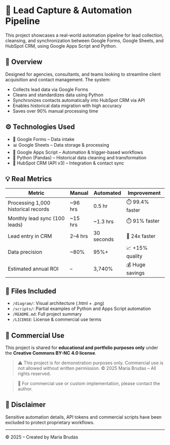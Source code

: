 # 🚀 Lead Capture & Automation Pipeline

This project showcases a real-world automation pipeline for lead collection, cleansing, and synchronization between Google Forms, Google Sheets, and HubSpot CRM, using Google Apps Script and Python.

## 📌 Overview

Designed for agencies, consultants, and teams looking to streamline client acquisition and contact management. The system:

- Collects lead data via Google Forms
- Cleans and standardizes data using Python
- Synchronizes contacts automatically into HubSpot CRM via API
- Enables historical data migration with high accuracy
- Saves over 90% manual processing time

## ⚙️ Technologies Used

- 📝 Google Forms – Data intake
- 📊 Google Sheets – Data storage & processing
- 🧠 Google Apps Script – Automation & trigger-based workflows
- 🐍 Python (Pandas) – Historical data cleaning and transformation
- 🔗 HubSpot CRM (API v3) – Integration & contact sync

## 💡 Real Metrics

| Metric                          | Manual        | Automated    | Improvement     |
|--------------------------------|---------------|--------------|-----------------|
| Processing 1,000 historical records | ~96 hrs    | 0.5 hr       | ⏱️ 99.4% faster |
| Monthly lead sync (100 leads)  | ~15 hrs       | ~1.3 hrs     | ⏱️ 91% faster   |
| Lead entry in CRM              | 2–4 hrs       | 30 seconds   | 🚀 24x faster   |
| Data precision                 | ~80%          | 95%+         | 📈 +15% quality |
| Estimated annual ROI           | –             | 3,740%       | 💰 Huge savings |

## 📁 Files Included

- `/diagram/`: Visual architecture (.html + .png)
- `/scripts/`: Partial examples of Python and Apps Script automation
- `/README.md`: Full project summary
- `/LICENSE`: License & commercial use terms

## 📣 Commercial Use

This project is shared for **educational and portfolio purposes only** under the **Creative Commons BY-NC 4.0 license**.

> ⚠️ This project is for demonstration purposes only. Commercial use is not allowed without written permission. © 2025 Maria Brudas – All rights reserved.

> 📌 For commercial use or custom implementation, please contact the author.

## 🔐 Disclaimer

Sensitive automation details, API tokens and commercial scripts have been excluded to protect proprietary workflows.

---

© 2025 – Created by María Brudas
